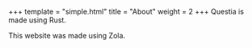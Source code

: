 +++
template = "simple.html"
title = "About"
weight = 2
+++
Questia is made using Rust.

This website was made using Zola.

